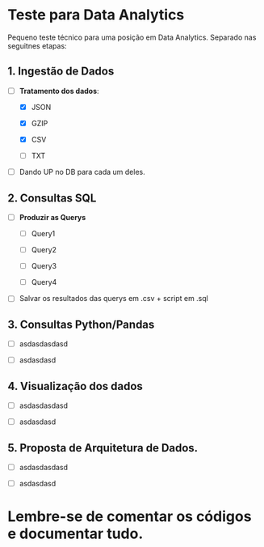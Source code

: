 # Teste para Data Analytics

Pequeno teste técnico para uma posição em Data Analytics. Separado nas seguitnes etapas:

## 1. Ingestão de Dados

- [ ] **Tratamento dos dados**:
  
  - [x] JSON
  
  - [x] GZIP
  
  - [x] CSV
  
  - [ ] TXT

- [ ] Dando UP no DB para cada um deles.

## 2. Consultas SQL

- [ ] **Produzir as Querys**
  
  - [ ] Query1
  
  - [ ] Query2
  
  - [ ] Query3
  
  - [ ] Query4

- [ ] Salvar os resultados das querys em .csv + script em .sql

## **3. Consultas Python/Pandas**

- [ ] asdasdasdasd

- [ ] asdasdasd

## **4. Visualização dos dados**

- [ ] asdasdasdasd

- [ ] asdasdasd

## **5. Proposta de Arquitetura de Dados.**

- [ ] asdasdasdasd

- [ ] asdasdasd

# Lembre-se de comentar os códigos e documentar tudo.
